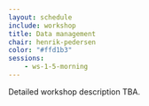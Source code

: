 ```yaml
---
layout: schedule
include: workshop
title: Data management
chair: henrik-pedersen
color: "#ffd1b3"
sessions:
    - ws-1-5-morning
---
```


Detailed workshop description TBA.
